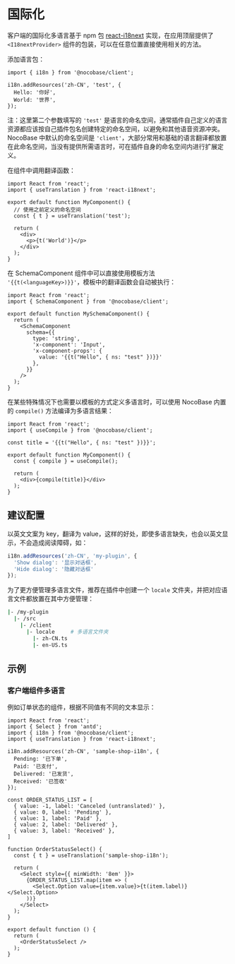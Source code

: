 # 国际化

客户端的国际化多语言基于 npm 包 [react-i18next](https://npmjs.com/package/react-i18next) 实现，在应用顶层提供了 `<I18nextProvider>` 组件的包装，可以在任意位置直接使用相关的方法。

添加语言包：

```tsx | pure
import { i18n } from '@nocobase/client';

i18n.addResources('zh-CN', 'test', {
  Hello: '你好',
  World: '世界',
});
```

注：这里第二个参数填写的 `'test'` 是语言的命名空间，通常插件自己定义的语言资源都应该按自己插件包名创建特定的命名空间，以避免和其他语音资源冲突。NocoBase 中默认的命名空间是 `'client'`，大部分常用和基础的语言翻译都放置在此命名空间，当没有提供所需语言时，可在插件自身的命名空间内进行扩展定义。

在组件中调用翻译函数：

```tsx | pure
import React from 'react';
import { useTranslation } from 'react-i18next';

export default function MyComponent() {
  // 使用之前定义的命名空间
  const { t } = useTranslation('test');

  return (
    <div>
      <p>{t('World')}</p>
    </div>
  );
}
```

在 SchemaComponent 组件中可以直接使用模板方法 `'{{t(<languageKey>)}}'`，模板中的翻译函数会自动被执行：

```tsx | pure
import React from 'react';
import { SchemaComponent } from '@nocobase/client';

export default function MySchemaComponent() {
  return (
    <SchemaComponent
      schema={{
        type: 'string',
        'x-component': 'Input',
        'x-component-props': {
          value: '{{t("Hello", { ns: "test" })}}'
        },
      }}
    />
  );
}
```

在某些特殊情况下也需要以模板的方式定义多语言时，可以使用 NocoBase 内置的 `compile()` 方法编译为多语言结果：

```tsx | pure
import React from 'react';
import { useCompile } from '@nocobase/client';

const title = '{{t("Hello", { ns: "test" })}}';

export default function MyComponent() {
  const { compile } = useCompile();

  return (
    <div>{compile(title)}</div>
  );
}
```

## 建议配置

以英文文案为 key，翻译为 value，这样的好处，即使多语言缺失，也会以英文显示，不会造成阅读障碍，如：

```ts
i18n.addResources('zh-CN', 'my-plugin', {
  'Show dialog': '显示对话框',
  'Hide dialog': '隐藏对话框'
});
```

为了更方便管理多语言文件，推荐在插件中创建一个 `locale` 文件夹，并把对应语言文件都放置在其中方便管理：

```bash
|- /my-plugin
  |- /src
    |- /client
      |- locale     # 多语言文件夹
        |- zh-CN.ts
        |- en-US.ts
```

## 示例

### 客户端组件多语言

例如订单状态的组件，根据不同值有不同的文本显示：

```tsx | pure
import React from 'react';
import { Select } from 'antd';
import { i18n } from '@nocobase/client';
import { useTranslation } from 'react-i18next';

i18n.addResources('zh-CN', 'sample-shop-i18n', {
  Pending: '已下单',
  Paid: '已支付',
  Delivered: '已发货',
  Received: '已签收'
});

const ORDER_STATUS_LIST = [
  { value: -1, label: 'Canceled (untranslated)' },
  { value: 0, label: 'Pending' },
  { value: 1, label: 'Paid' },
  { value: 2, label: 'Delivered' },
  { value: 3, label: 'Received' },
]

function OrderStatusSelect() {
  const { t } = useTranslation('sample-shop-i18n');

  return (
    <Select style={{ minWidth: '8em' }}>
      {ORDER_STATUS_LIST.map(item => (
        <Select.Option value={item.value}>{t(item.label)}</Select.Option>
      ))}
    </Select>
  );
}

export default function () {
  return (
    <OrderStatusSelect />
  );
}
```
